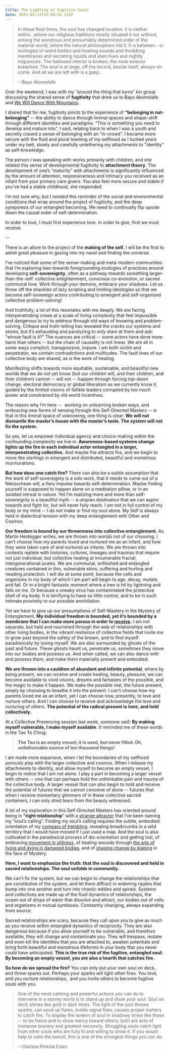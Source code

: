 ```yaml
---
title: The Lighting of Fugitive Souls
date: 2021-02-11T15:59:53.123Z
---
```

> In these fluid times, the soul has changed location: it is neither within...where our religious traditions mostly situated it nor without, among the wondrous and presumably determined order of the material world, where the natural philosophers hid it. It is between - in ecologies of weird bodies and howling sounds and throbbing membranes and secreting liquids and alien hues and nightly migrancies. The hallowed interior is broken; the mute exterior breached. The soul is at large, off the record, beside itself, always-to-come. And all we are left with is a gasp.
>
> \--Bayo Akomolafe 

Over the weekend, I was with my “around the thing that turns” kin group discussing the shared sense of **fugitivity** that drew us to Bayo Akomolafe and [We Will Dance With Mountains](https://course.bayoakomolafe.net/). 

I shared that for me, fugitivity points to the experience of **“belonging in not-belonging”** -- the ability to dance through liminal spaces and shape-shift through different identities and paradigms. “This is something you need to develop and mature into”, I said, relating back to when I was a youth and secretly craved a sense of belonging with an “in-crowd”. I became more secure with the fluid and plural teaming of my selfhood as I tucked years under my belt, slowly and carefully untethering my attachments to "identity” as self-knowledge. 

The person I was speaking with works primarily with children, and she related this sense of developmental fugitivity to **attachment theory**. The development of one’s “maturity” with attachments is significantly influenced by the amount of attention, responsiveness and intimacy you received as an infant from your primary care givers. You also feel more secure and stable if you’ve had a stable childhood, she responded. 

I’m not sure why, but I *needed* this reminder of the social and environmental conditions that wrap around the project of fugitivity, and the deep sympoiesis of our entangled becoming. We need to continually flip upside down the causal order of self-determination. 

In order to love, I must first experience love. In order to give, first we must receive. 

\-- 

There is an allure to the project of the **making of the self.** I will be the first to admit great pleasure in gazing into my navel and finding the universe. 

I’ve noticed that some of the sense-making and meta-modern communities that I’m exploring lean towards foregrounding ecologies of practices around developing **self-sovereignty**, often as a pathway towards something larger-than-the-self: collective enlightenment, conscious co-evolution, or sacred communal love. Work through your demons, embrace your shadows. Let us throw off the shackles of lazy scripting and limiting ideologies so that we become self-sovereign actors contributing to emergent and self-organized collective problem-solving! 

And truthfully, a lot of this resonates with me deeply. We are facing interpenetrating crises at a scale of living complexity that feel impossible and dangerous to try to address through old ways of knowing and problem-solving. Critique and truth-telling has revealed the cracks our systems and stores, but it’s exhausting and paralyzing to *only* stare at them and ask: “whose fault is it?” The nuances are critical -- some actors have done more harm than others -- but the chain of causality is not linear. We are all in some ways complicit, transgressive, impure. I am both victim and perpetrator, we contain contradictions and multitudes. The fault lines of our collective body are shared, as is the work of healing.

Manifesting shifts towards more equitable, sustainable, and beautiful new worlds that we do not yet know (but our children will, and their children, and their children) cannot -- will not -- happen through forcing top-down change, electoral democracy or global liberalism as we currently know it, guided by the limited visions of fallible leaders corrupted by too much power and constrained by old world incentives. 

The reason why I’m here --  working on unlearning broken ways, and embracing new forms of sensing through this Self-Directed Masters -- is that in this liminal space of unknowing, one thing is clear: **We will not dismantle the master’s house with the master’s tools. The system will not fix the system.** 

So yes, let us empower individual agency and choice-making within the confounding complexity we live in. **Awareness-based systems change lights up the fire in each individual actor entangled in a larger, interpenetrating collective.** And maybe fire attracts fire, and we begin to move like starlings in emergent and distributed, beautiful and monstrous murmurations.

**But how does one catch fire?** There can also be a subtle assumption that the work of self-sovereignty is a solo work, that it needs to come out of a Nietzschean will, a fiery impulse towards self-determination. Maybe finding yourself is supposed to happen alone on a meditation pillow, or in an isolated retreat in nature. Yet I’m realizing more and more than self-sovereignty is a beautiful myth -- a utopian destination that we can aspire towards and fight for, but will never fully reach. I am not in full control of my body or my mind -- I do not make or find my soul alone. My Self is always held in dialectical tension with my deep entanglement with Other and Cosmos. 

**Our freedom is bound by our thrownness into collective entanglement.** As Martin Heidegger writes, we are thrown into worlds not of our choosing. I can’t choose how my parents loved and nurtured me as an infant, and how they were taken care of and nurtured as infants. We are thrown into contexts replete with histories, cultures, lineages and traumas that require not just individual, but collective healing at innumerable fractal, intergenerational scales. We are communal, enfleshed and entangled creatures contained in thin, vulnerable skins, suffering and hurting and needing protection. I will die at some point, because the cells and organisms in my body of which I am part will begin to age, decay, mutate, and fail. Or in a bright fantastic moment where a tree is hit by lightning and falls on me. Or because a sneaky virus has contaminated the protective shell of my body. It is terrifying to have so little control, and to be in such intimate proximity to our possible annihilation.

Yet we have to give up our presumptions of Self-Mastery in the Mystery of Entanglement. **My individual freedom is bounded, yet it’s bounded by a membrane that I can make more porous in order to [receive](https://cherylhsu.ca/post/2021-02-08-loosening-my-fingers-around-abundance/).** I am not separate, but held and nourished through the web of relationships with other living bodies, in the vibrant resilience of collective fields that invite me to grow past beyond the safety of the known, and to find myself paradoxically by losing myself. We are also surrounded by ghosts of the past and future. These ghosts haunt us, penetrate us, sometimes they move into our bodies and possess us. And when called, we can also dance with and possess *them*, and make them materially present and embodied. 

**We are thrown into a cauldron of abundant and infinite potential**, where by being present, we can receive and create healing, beauty, pleasure; we can become available to vivid visions, dreams and fantasies of the possible, and the magic to make it happen. We make the possible real, the future present, simply by choosing to breathe it into the present. I can’t choose how my parents loved me as an infant, yet I can choose now, presently, to love and nurture others. And I can choose to receive and acknowledge the love and nurturing of others. **The potential of the radical present is** **here, and held collectively.** 

At a Collective Presencing session last week, someone said: **By making myself vulnerable, I make myself available**. It reminded me of these words in the Tao Te Ching: 

> **The Tao is an empty vessel; it is used, but never filled. Oh, unfathomable source of ten thousand things!**

I am made more expansive, when I let the boundaries of my selfhood porously play with the larger collective and cosmos. When I release my attachments to identity, and allow myself to become an empty vessel, I begin to notice that I am not alone. I play a part in becoming a larger vessel with others -- one that can perhaps hold the unthinkable pain and trauma of the collective body. A larger vessel that can also begin to hold and receive the potential of futures that we cannot conceive of alone -- futures that when I receive momentary glimmers of in these collective sacred containers, I can only shed tears from the beauty witnessed.

A lot of my exploration in this Self-Directed Masters has oriented around being in **“right relationship**” with a [strange attractor](https://cherylhsu.ca/post/2020-11-18-becoming-strange-attractor/) that I’ve been naming my “soul’s calling”. Finding my soul’s calling requires the subtle, embodied orientation of my [compass of trembling](https://cherylhsu.ca/post/2021-01-10-the-compass-of-trembling/), revealing breadcrumbs in a wild territory that I would have missed if I just used a map. And the soul is also cultivated in the paradoxical process of dis-orientation and getting lost, of embracing [movement in stillness](https://cherylhsu.ca/post/2020-12-22-a-tiny-dance-in-stillness/), of healing wounds through [the arts of living and dying in damaged bodies](https://cherylhsu.ca/post/2020-12-08-the-arts-of-living-and-dying-in-damaged-bodies/), and of [shaping change by leaping](https://cherylhsu.ca/post/2021-01-06-shaping-change-and-creating-new-worlds/) in the face of Mystery. 

**Here, I want to emphasize the truth: that the soul is discovered and held in sacred relationships. The soul unfolds in community.** 

We can’t fix the system, but we can begin to change the relationships that are constitutive of the system, and let them diffract in widening ripples that bump into one another and turn into chaotic eddies and spirals. Systems and collectives are made up of the fluid dynamics of relationships, the ocean out of drops of water that dissolve and attract, our bodies out of cells and organisms in mutual symbiosis. Constantly changing, always expanding from source. 

Sacred relationships are scary, because they call upon you to give as much as you receive within entangled dynamics of reciprocity. They are also dangerous because if you allow yourself to be vulnerable, and therefore available, they will change and contaminate you. They will trespass, mutate and even kill the identities that you are attached to, awaken potentials and bring forth beautiful and monstrous lifeforms in your body that you never could have anticipated. **This is the true risk of the fugitive, entangled soul: By becoming an empty vessel, you are also a hearth that catches fire.** 

**So how do we spread the fire?** You can only put your own soul on deck, and throw sparks out. Perhaps your sparks will light other fires. You love, and you nurture relationships,  and you invite others to become fugitive souls with you. 

> One of the most calming and powerful actions you can do to intervene in a stormy world is to stand up and show your soul. Soul on deck shines like gold in dark times. The light of the soul throws sparks, can send up flares, builds signal fires, causes proper matters to catch fire. To display the lantern of soul in shadowy times like these -- to be fierce and to show mercy toward others; both are acts of immense bravery and greatest necessity. Struggling souls catch light from other souls who are fully lit and willing to show it. If you would help to calm the tumult, this is one of the strongest things you can do.
>
> \--Clarissa Pinkola Estes